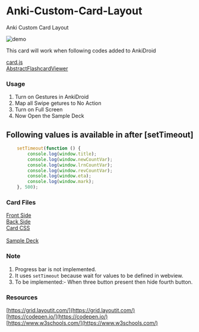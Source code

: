 # Anki-Custom-Card-Layout

Anki Custom Card Layout

![demo](https://github.com/infinyte7/Anki-Custom-Card-Layout/blob/master/images/demo.gif)

This card will work when following codes added to AnkiDroid

[card.js](https://github.com/infinyte7/Anki-Android/blob/master/AnkiDroid/src/main/assets/scripts/card.js#L78)
<br>
[AbstractFlashcardViewer](https://github.com/infinyte7/Anki-Android/blob/master/AnkiDroid/src/main/java/com/ichi2/anki/AbstractFlashcardViewer.java#L3159)

### Usage
1. Turn on Gestures in AnkiDroid 
2. Map all Swipe getures to No Action
3. Turn on Full Screen
4. Now Open the Sample Deck

## Following values is available in after [setTimeout]
```javascript
    setTimeout(function () {
        console.log(window.title);
        console.log(window.newCountVar);
        console.log(window.lrnCountVar);
        console.log(window.revCountVar);
        console.log(window.eta);
        console.log(window.mark);
    }, 500);
```


### Card Files
[Front Side](https://github.com/infinyte7/Anki-Custom-Card-Layout/blob/master/front.html)
<br>[Back Side](https://github.com/infinyte7/Anki-Custom-Card-Layout/blob/master/back.html)
<br>[Card CSS](https://github.com/infinyte7/Anki-Custom-Card-Layout/blob/master/card.css)
<br><br>[Sample Deck](https://github.com/infinyte7/Anki-Custom-Card-Layout/blob/master/HSK1.apkg)

### Note
1. Progress bar is not implemented. 
2. It uses ```setTimeout``` because wait for values to be defined in webview. 
3. To be implemented:- When three button present then hide fourth button.

### Resources
[https://grid.layoutit.com/](https://grid.layoutit.com/)
<br>[https://codepen.io/](https://codepen.io/)
<br>[https://www.w3schools.com/](https://www.w3schools.com/)

